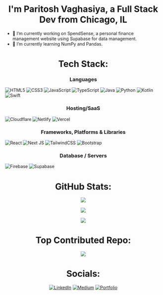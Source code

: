 # <div align="center">I'm Paritosh Vaghasiya, a Full Stack Dev from Chicago, IL</div> 
- 🔭 I’m currently working on SpendSense, a personal finance management website using Supabase for data management.
- 🌱 I’m currently learning NumPy and Pandas.

# <div align="center">Tech Stack:</div>
<h3 align="center">Languages</h3>

![HTML5](https://img.shields.io/badge/html5-%23E34F26.svg?style=for-the-badge&logo=html5&logoColor=white) ![CSS3](https://img.shields.io/badge/css3-%231572B6.svg?style=for-the-badge&logo=css3&logoColor=white) ![JavaScript](https://img.shields.io/badge/javascript-%23323330.svg?style=for-the-badge&logo=javascript&logoColor=%23F7DF1E) ![TypeScript](https://img.shields.io/badge/typescript-%23007ACC.svg?style=for-the-badge&logo=typescript&logoColor=white) ![Java](https://img.shields.io/badge/java-%23ED8B00.svg?style=for-the-badge&logo=openjdk&logoColor=white) ![Python](https://img.shields.io/badge/python-3670A0?style=for-the-badge&logo=python&logoColor=ffdd54) ![Kotlin](https://img.shields.io/badge/kotlin-%237F52FF.svg?style=for-the-badge&logo=kotlin&logoColor=white) ![Swift](https://img.shields.io/badge/swift-F54A2A?style=for-the-badge&logo=swift&logoColor=white) 

<h3 align="center">Hosting/SaaS</h3>

![Cloudflare](https://img.shields.io/badge/Cloudflare-F38020?style=for-the-badge&logo=Cloudflare&logoColor=white) ![Netlify](https://img.shields.io/badge/netlify-%23000000.svg?style=for-the-badge&logo=netlify&logoColor=#00C7B7) ![Vercel](https://img.shields.io/badge/vercel-%23000000.svg?style=for-the-badge&logo=vercel&logoColor=white)

<h3 align="center">Frameworks, Platforms & Libraries</h3>

![React](https://img.shields.io/badge/react-%2320232a.svg?style=for-the-badge&logo=react&logoColor=%2361DAFB) ![Next JS](https://img.shields.io/badge/Next-black?style=for-the-badge&logo=next.js&logoColor=white) ![TailwindCSS](https://img.shields.io/badge/tailwindcss-%2338B2AC.svg?style=for-the-badge&logo=tailwind-css&logoColor=white) ![Bootstrap](https://img.shields.io/badge/bootstrap-%238511FA.svg?style=for-the-badge&logo=bootstrap&logoColor=white)

<h3 align="center">Database / Servers</h3>

![Firebase](https://img.shields.io/badge/firebase-a08021?style=for-the-badge&logo=firebase&logoColor=ffcd34) ![Supabase](https://img.shields.io/badge/Supabase-3ECF8E?style=for-the-badge&logo=supabase&logoColor=white)

# <div align="center">GitHub Stats:</div>
<div align="center"><img src="https://github-readme-stats.vercel.app/api?username=V-Paritosh&show_icons=true&theme=dark&hide_border=false&include_all_commits=true&count_private=true" align="center" /></div><br>
<div align="center"><img src="https://github-readme-streak-stats.herokuapp.com/?user=V-Paritosh&theme=dark&hide_border=false" align="center" /></div><br>  
<div align="center"><img src="https://github-readme-stats.vercel.app/api/top-langs/?username=V-Paritosh&theme=dark&hide_border=false&include_all_commits=true&count_private=true&layout=compact" align="center" /></div>  

# <div align="center">Top Contributed Repo:</div>
<div align="center"><img src="https://github-contributor-stats.vercel.app/api?username=V-Paritosh&limit=5&theme=dark&combine_all_yearly_contributions=true" align="center" /></div>

# <div align="center">Socials: </div>
<div align="center"> <a href="https://www.linkedin.com/in/paritosh-vaghasiya-61921a2b8" target="_blank"><img src="https://img.shields.io/badge/LinkedIn-%231572B6.svg?style=for-the-badge&logo=linkedin&logoColor=white" alt="LinkedIn"></a> <a href="https://medium.com/@paritoshvaghasiya" target="_blank"><img src="https://img.shields.io/badge/Medium-12100E.svg?style=for-the-badge&logo=medium&logoColor=white" alt="Medium"></a> <a href="https://v-paritosh.github.io/" target="_blank"><img src="https://img.shields.io/badge/Portfolio-%23000.svg?style=for-the-badge&logo=portfolio&logoColor=white" alt="Portfolio"></a> </div>
